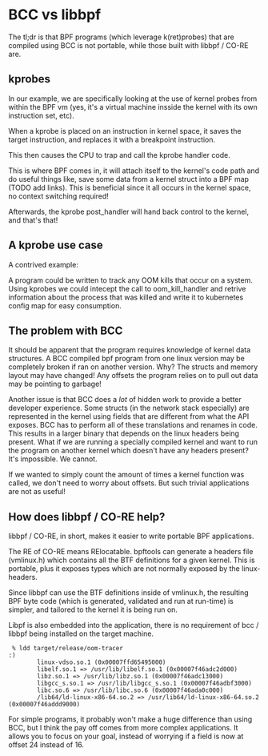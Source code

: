 # BCC vs libbpf

The tl;dr is that BPF programs (which leverage k(ret)probes) that are compiled using BCC is not portable, while those built with libbpf / CO-RE are.

## kprobes

In our example, we are specifically looking at the use of kernel probes from within the BPF vm (yes, it's a virtual machine insside the kernel with its own instruction set, etc).

When a kprobe is placed on an instruction in kernel space, it saves the target instruction, and replaces it with a breakpoint instruction.

This then causes the CPU to trap and call the kprobe handler code.

This is where BPF comes in, it will attach itself to the kernel's code path and do useful things like, save some data from a kernel struct into
a BPF map (TODO add links). This is beneficial since it all occurs in the kernel space, no context switching required!

Afterwards, the kprobe post_handler will hand back control to the kernel, and that's that!


## A kprobe use case

A contrived example:

A program could be written to track any OOM kills that occur on a system. Using kprobes we could intecept the call to oom_kill_handler and retrive information about the process that
was killed and write it to kubernetes config map for easy consumption.


## The problem with BCC

It should be apparent that the program requires knowledge of kernel data structures. A BCC compiled bpf program from one linux version may be completely
broken if ran on another version. Why? The structs and memory layout may have changed! Any offsets the program relies on to pull out data may be pointing to garbage!


Another issue is that BCC does a _lot_ of hidden work to provide a better developer experience. Some structs (in the network stack especially) are represented 
in the kernel using fields that are different from what the API exposes. BCC has to perform all of these translations and renames in code. This results in a larger binary that
depends on the linux headers being present. What if we are running a specially compiled kernel and want to run the program on another kernel which doesn't have any headers present?
It's impossible. We cannot.

If we wanted to simply count the amount of times a kernel function was called, we don't need to worry about offsets. But such trivial applications are not as useful!

## How does libbpf / CO-RE help?

libbpf / CO-RE, in short, makes it easier to write portable BPF applications.

The RE of CO-RE means RElocatable. bpftools can generate a headers file (vmlinux.h) which contains all the BTF definitions for a given kernel. This is portable, plus
it exposes types which are not normally exposed by the linux-headers.

Since libbpf can use the BTF definitions inside of vmlinux.h, the resulting BPF byte code (which is generated, validated and run at run-time) is simpler, and tailored to 
the kernel it is being run on.

Libpf is also embedded into the application, there is no requirement of bcc / libbpf being installed on the target machine.
```
 % ldd target/release/oom-tracer                                                                                                          :)
        linux-vdso.so.1 (0x00007ffd65495000)
        libelf.so.1 => /usr/lib/libelf.so.1 (0x00007f46adc2d000)
        libz.so.1 => /usr/lib/libz.so.1 (0x00007f46adc13000)
        libgcc_s.so.1 => /usr/lib/libgcc_s.so.1 (0x00007f46adbf3000)
        libc.so.6 => /usr/lib/libc.so.6 (0x00007f46ada0c000)
        /lib64/ld-linux-x86-64.so.2 => /usr/lib64/ld-linux-x86-64.so.2 (0x00007f46addd9000)
```

For simple programs, it probably won't make a huge difference than using BCC, but I think the pay off comes from more complex applications. It allows you
to focus on your goal, instead of worrying if a field is now at offset 24 instead of 16.

